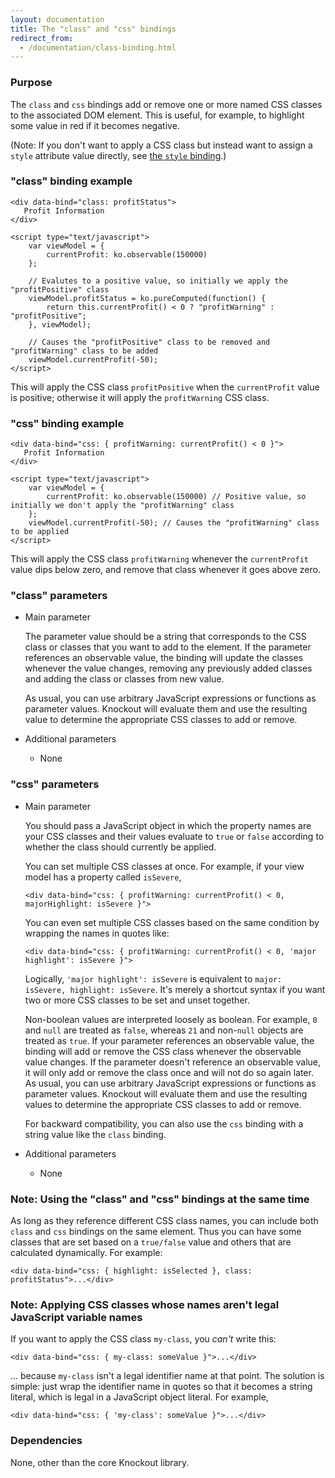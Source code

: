 ```yaml
---
layout: documentation
title: The "class" and "css" bindings
redirect_from:
  - /documentation/class-binding.html
---
```


### Purpose
The `class` and `css` bindings add or remove one or more named CSS classes to the associated DOM element. This is useful, for example, to highlight some value in red if it becomes negative.

(Note: If you don't want to apply a CSS class but instead want to assign a `style` attribute value directly, see [the `style` binding](style-binding.html).)

### "class" binding example
    <div data-bind="class: profitStatus">
       Profit Information
    </div>

    <script type="text/javascript">
        var viewModel = {
            currentProfit: ko.observable(150000)
        };

        // Evalutes to a positive value, so initially we apply the "profitPositive" class
        viewModel.profitStatus = ko.pureComputed(function() {
            return this.currentProfit() < 0 ? "profitWarning" : "profitPositive";
        }, viewModel);

        // Causes the "profitPositive" class to be removed and "profitWarning" class to be added
        viewModel.currentProfit(-50);
    </script>

This will apply the CSS class `profitPositive` when the `currentProfit` value is positive; otherwise it will apply the `profitWarning` CSS class.

### "css" binding example
    <div data-bind="css: { profitWarning: currentProfit() < 0 }">
       Profit Information
    </div>
    
    <script type="text/javascript">
        var viewModel = {
            currentProfit: ko.observable(150000) // Positive value, so initially we don't apply the "profitWarning" class
        };
        viewModel.currentProfit(-50); // Causes the "profitWarning" class to be applied
    </script>

This will apply the CSS class `profitWarning` whenever the `currentProfit` value dips below zero, and remove that class whenever it goes above zero.

### "class" parameters

  * Main parameter

    The parameter value should be a string that corresponds to the CSS class or classes that you want to add to the element. If the parameter references an observable value, the binding will update the classes whenever the value changes, removing any previously added classes and adding the class or classes from new value.

    As usual, you can use arbitrary JavaScript expressions or functions as parameter values. Knockout will evaluate them and use the resulting value to determine the appropriate CSS classes to add or remove.

  * Additional parameters 

      * None

### "css" parameters

  * Main parameter

    You should pass a JavaScript object in which the property names are your CSS classes and their values evaluate to `true` or `false` according to whether the class should currently be applied.

    You can set multiple CSS classes at once. For example, if your view model has a property called `isSevere`,

        <div data-bind="css: { profitWarning: currentProfit() < 0, majorHighlight: isSevere }">

    You can even set multiple CSS classes based on the same condition by wrapping the names in quotes like:

        <div data-bind="css: { profitWarning: currentProfit() < 0, 'major highlight': isSevere }">

    Logically, `'major highlight': isSevere` is equivalent to `major: isSevere, highlight: isSevere`. It's merely a shortcut syntax if you want two or more CSS classes to be set and unset together.

    Non-boolean values are interpreted loosely as boolean. For example, `0` and `null` are treated as `false`, whereas `21` and non-`null` objects are treated as `true`. If your parameter references an observable value, the binding will add or remove the CSS class whenever the observable value changes. If the parameter doesn't reference an observable value, it will only add or remove the class once and will not do so again later. As usual, you can use arbitrary JavaScript expressions or functions as parameter values. Knockout will evaluate them and use the resulting values to determine the appropriate CSS classes to add or remove.

    For backward compatibility, you can also use the `css` binding with a string value like the `class` binding.

  * Additional parameters 

      * None

### Note: Using the "class" and "css" bindings at the same time

As long as they reference different CSS class names, you can include both `class` and `css` bindings on the same element. Thus you can have some classes that are set based on a `true/false` value and others that are calculated dynamically. For example:

    <div data-bind="css: { highlight: isSelected }, class: profitStatus">...</div>

### Note: Applying CSS classes whose names aren't legal JavaScript variable names

If you want to apply the CSS class `my-class`, you *can't* write this:

    <div data-bind="css: { my-class: someValue }">...</div>

... because `my-class` isn't a legal identifier name at that point. The solution is simple: just wrap the identifier name in quotes so that it becomes a string literal, which is legal in a JavaScript object literal. For example,

    <div data-bind="css: { 'my-class': someValue }">...</div>

### Dependencies

None, other than the core Knockout library.
